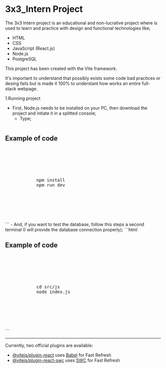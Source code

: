 # 3x3_Intern Project

The 3x3 Intern project is an educational and non-lucrative project where is used to learn and practice with design and functional technologies like;
 - HTML
 - CSS
 - JavaScript (React.js)
 - Node.js
 - PostgreSQL

This project has been created with the Vite framework.

It's important to understand that possibly exists some code bad practices or desing fails but is made it 100% to understant how works an entire full-stack webpage.

1.Running project
- First, Node.js needs to be installed  on your PC, then download the project and intiate it in a splitted console;
  - Type;
  ```html
<h2>Example of code</h2>
<pre>
    <div class="container">
        <div class="block two first">
            <div class="wrap">
            npm install
            npm run dev
            </div>
        </div>
    </div>
</pre>
  ```
  - And, if you want to test the database, follow this steps a second terminal (I will provide the database connection properly);
    ```html
<h2>Example of code</h2>
<pre>
    <div class="container">
        <div class="block two first">
            <div class="wrap">
            cd src/js
            node index.js
            </div>
        </div>
    </div>
</pre>
  ```


-----------------------------------------------------------------------------

Currently, two official plugins are available:
- [@vitejs/plugin-react](https://github.com/vitejs/vite-plugin-react/blob/main/packages/plugin-react/README.md) uses [Babel](https://babeljs.io/) for Fast Refresh
- [@vitejs/plugin-react-swc](https://github.com/vitejs/vite-plugin-react-swc) uses [SWC](https://swc.rs/) for Fast Refresh
